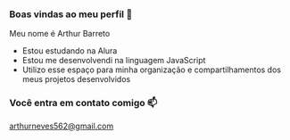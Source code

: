 ### Boas vindas ao meu perfil 💙

Meu nome é Arthur Barreto

- Estou estudando na Alura
-  Estou me desenvolvendi na linguagem JavaScript
-  Utilizo esse  espaço para minha organização e  compartilhamentos dos meus projetos desenvolvidos

### Você entra em contato comigo 📫
arthurneves562@gmail.com
